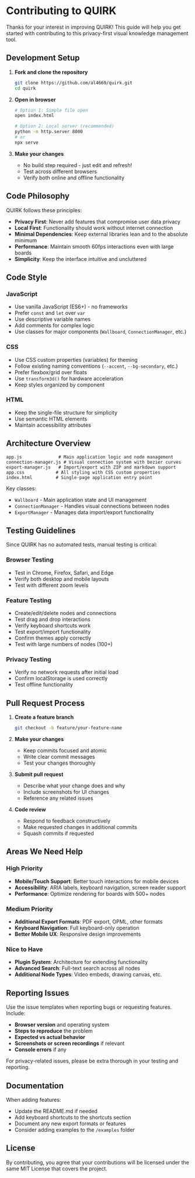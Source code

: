 # Contributing to QUIRK

Thanks for your interest in improving QUIRK! This guide will help you get started with contributing to this privacy-first visual knowledge management tool.

## Development Setup

1. **Fork and clone the repository**
   ```bash
   git clone https://github.com/al4669/quirk.git
   cd quirk
   ```

2. **Open in browser**
   ```bash
   # Option 1: Simple file open
   open index.html
   
   # Option 2: Local server (recommended)
   python -m http.server 8000
   # or
   npx serve
   ```

3. **Make your changes**
   - No build step required - just edit and refresh!
   - Test across different browsers
   - Verify both online and offline functionality

## Code Philosophy

QUIRK follows these principles:

- **Privacy First**: Never add features that compromise user data privacy
- **Local First**: Functionality should work without internet connection
- **Minimal Dependencies**: Keep external libraries lean and to the absolute minimum
- **Performance**: Maintain smooth 60fps interactions even with large boards
- **Simplicity**: Keep the interface intuitive and uncluttered

## Code Style

### JavaScript
- Use vanilla JavaScript (ES6+) - no frameworks
- Prefer `const` and `let` over `var`
- Use descriptive variable names
- Add comments for complex logic
- Use classes for major components (`Wallboard`, `ConnectionManager`, etc.)

### CSS
- Use CSS custom properties (variables) for theming
- Follow existing naming conventions (`--accent`, `--bg-secondary`, etc.)
- Prefer flexbox/grid over floats
- Use `transform3d()` for hardware acceleration
- Keep styles organized by component

### HTML
- Keep the single-file structure for simplicity
- Use semantic HTML elements
- Maintain accessibility attributes

## Architecture Overview

```
app.js              # Main application logic and node management
connection-manager.js # Visual connection system with bezier curves  
export-manager.js   # Import/export with ZIP and markdown support
app.css            # All styling with CSS custom properties
index.html         # Single-page application entry point
```

Key classes:
- `Wallboard` - Main application state and UI management
- `ConnectionManager` - Handles visual connections between nodes
- `ExportManager` - Manages data import/export functionality

## Testing Guidelines

Since QUIRK has no automated tests, manual testing is critical:

### Browser Testing
- Test in Chrome, Firefox, Safari, and Edge
- Verify both desktop and mobile layouts
- Test with different zoom levels

### Feature Testing
- Create/edit/delete nodes and connections
- Test drag and drop interactions  
- Verify keyboard shortcuts work
- Test export/import functionality
- Confirm themes apply correctly
- Test with large numbers of nodes (100+)

### Privacy Testing
- Verify no network requests after initial load
- Confirm localStorage is used correctly
- Test offline functionality

## Pull Request Process

1. **Create a feature branch**
   ```bash
   git checkout -b feature/your-feature-name
   ```

2. **Make your changes**
   - Keep commits focused and atomic
   - Write clear commit messages
   - Test your changes thoroughly

3. **Submit pull request**
   - Describe what your change does and why
   - Include screenshots for UI changes
   - Reference any related issues

4. **Code review**
   - Respond to feedback constructively
   - Make requested changes in additional commits
   - Squash commits if requested

## Areas We Need Help

### High Priority
- **Mobile/Touch Support**: Better touch interactions for mobile devices
- **Accessibility**: ARIA labels, keyboard navigation, screen reader support
- **Performance**: Optimize rendering for boards with 500+ nodes

### Medium Priority  
- **Additional Export Formats**: PDF export, OPML, other formats
- **Keyboard Navigation**: Full keyboard-only operation
- **Better Mobile UX**: Responsive design improvements

### Nice to Have
- **Plugin System**: Architecture for extending functionality
- **Advanced Search**: Full-text search across all nodes
- **Additional Node Types**: Video embeds, drawing canvas, etc.

## Reporting Issues

Use the issue templates when reporting bugs or requesting features. Include:

- **Browser version** and operating system
- **Steps to reproduce** the problem
- **Expected vs actual behavior**
- **Screenshots or screen recordings** if relevant
- **Console errors** if any

For privacy-related issues, please be extra thorough in your testing and reporting.

## Documentation

When adding features:
- Update the README.md if needed
- Add keyboard shortcuts to the shortcuts section
- Document any new export formats or features
- Consider adding examples to the `/examples` folder

## License

By contributing, you agree that your contributions will be licensed under the same MIT License that covers the project.
